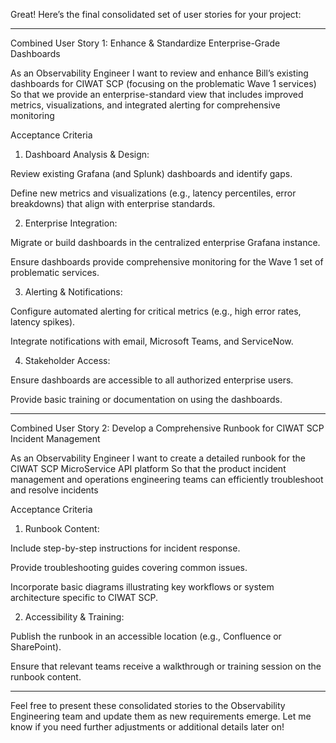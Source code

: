 Great! Here’s the final consolidated set of user stories for your project:


---

Combined User Story 1: Enhance & Standardize Enterprise-Grade Dashboards

As an Observability Engineer
I want to review and enhance Bill’s existing dashboards for CIWAT SCP (focusing on the problematic Wave 1 services)
So that we provide an enterprise-standard view that includes improved metrics, visualizations, and integrated alerting for comprehensive monitoring

Acceptance Criteria

1. Dashboard Analysis & Design:

Review existing Grafana (and Splunk) dashboards and identify gaps.

Define new metrics and visualizations (e.g., latency percentiles, error breakdowns) that align with enterprise standards.



2. Enterprise Integration:

Migrate or build dashboards in the centralized enterprise Grafana instance.

Ensure dashboards provide comprehensive monitoring for the Wave 1 set of problematic services.



3. Alerting & Notifications:

Configure automated alerting for critical metrics (e.g., high error rates, latency spikes).

Integrate notifications with email, Microsoft Teams, and ServiceNow.



4. Stakeholder Access:

Ensure dashboards are accessible to all authorized enterprise users.

Provide basic training or documentation on using the dashboards.





---

Combined User Story 2: Develop a Comprehensive Runbook for CIWAT SCP Incident Management

As an Observability Engineer
I want to create a detailed runbook for the CIWAT SCP MicroService API platform
So that the product incident management and operations engineering teams can efficiently troubleshoot and resolve incidents

Acceptance Criteria

1. Runbook Content:

Include step-by-step instructions for incident response.

Provide troubleshooting guides covering common issues.

Incorporate basic diagrams illustrating key workflows or system architecture specific to CIWAT SCP.



2. Accessibility & Training:

Publish the runbook in an accessible location (e.g., Confluence or SharePoint).

Ensure that relevant teams receive a walkthrough or training session on the runbook content.





---

Feel free to present these consolidated stories to the Observability Engineering team and update them as new requirements emerge. Let me know if you need further adjustments or additional details later on!




